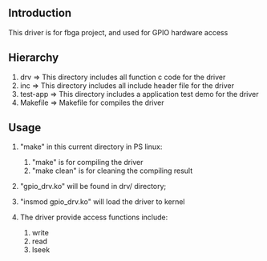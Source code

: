 ## Introduction
This driver is for fbga project, and used for GPIO hardware access

## Hierarchy
1. drv => This directory includes all function c code for the driver
2. inc => This directory includes all include header file for the driver
3. test-app => This directory includes a application test demo for the driver
4. Makefile => Makefile for compiles the driver

## Usage
 1. "make" in this current directory in PS linux:
	1. "make" is for compiling the driver
	2. "make clean" is for cleaning the compiling result
 2. "gpio_drv.ko" will be found in drv/ directory;
 3. "insmod gpio_drv.ko" will load the driver to kernel
 
 4. The driver provide access functions include:
	1. write
	2. read
	3. lseek